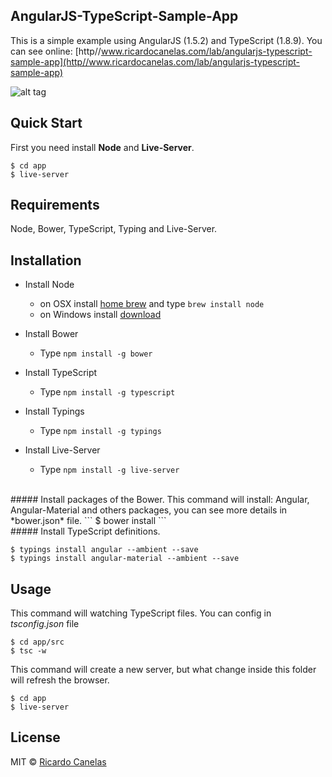 ## AngularJS-TypeScript-Sample-App
This is a simple example using AngularJS (1.5.2) and TypeScript (1.8.9).
You can see online: [http//www.ricardocanelas.com/lab/angularjs-typescript-sample-app](http//www.ricardocanelas.com/lab/angularjs-typescript-sample-app)

![alt tag](https://raw.githubusercontent.com/ricardocanelas/angularjs-typescript-sample-app/master/screen.png)

## Quick Start

First you need install **Node** and **Live-Server**.
```
$ cd app
$ live-server
```

## Requirements
Node, Bower, TypeScript, Typing and Live-Server.

## Installation

- Install Node
	- on OSX install [home brew](http://brew.sh/) and type `brew install node`
	- on Windows install [download](https://nodejs.org/en/download/)

- Install Bower
	- Type `npm install -g bower`

- Install TypeScript
	- Type `npm install -g typescript`

- Install Typings
	- Type `npm install -g typings`

- Install Live-Server
	- Type `npm install -g live-server`

<br />
##### Install packages of the Bower.
This command will install: Angular, Angular-Material and others packages, you can see more details in *bower.json* file.
```
$ bower install
```

<br/>
##### Install TypeScript definitions.

```
$ typings install angular --ambient --save
$ typings install angular-material --ambient --save
```


## Usage

This command will watching TypeScript files. You can config in *tsconfig.json* file
```
$ cd app/src
$ tsc -w
```

This command will create a new server, but what change inside this folder will refresh the browser.
```
$ cd app
$ live-server
```


## License

MIT © [Ricardo Canelas](http://ricardocanelas.com)